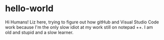 # hello-world
Hi Humans!
Liz here, trying to figure out how gitHub and Visual Studio Code work because I'm the only slow idiot at my work still on notepad ++.
I am old and stupid and a slow learner.
